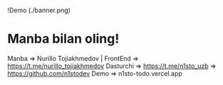 !Demo (./banner.png)

# Manba bilan oling!
Manba => Nurillo Tojiakhmedov | FrontEnd => https://t.me/nurillo_tojiakhmedov
Dasturchi => https://t.me/n1sto_uzb => https://github.com/n1stodev
Demo => n1sto-todo.vercel.app
